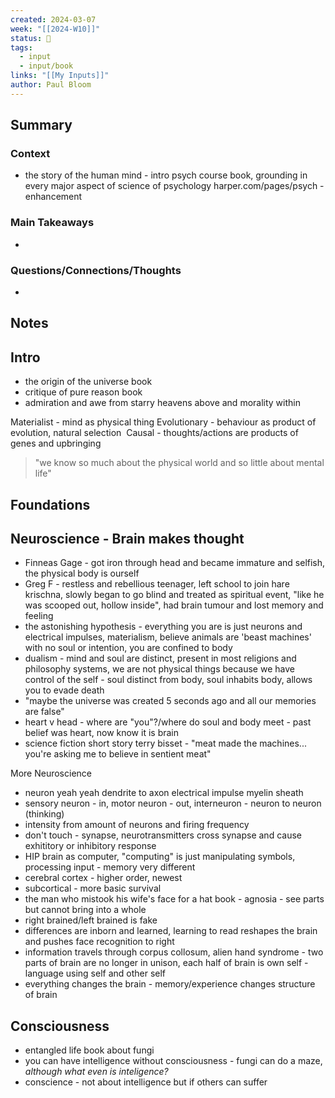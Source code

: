 ```yaml
---
created: 2024-03-07
week: "[[2024-W10]]"
status: 🔴
tags:
  - input
  - input/book
links: "[[My Inputs]]"
author: Paul Bloom
---
```

## Summary
### Context
- the story of the human mind - intro psych course book, grounding in every major aspect of science of psychology
harper.com/pages/psych - enhancement
### Main Takeaways
- 
### Questions/Connections/Thoughts
- 
## Notes

## Intro
- the origin of the universe book
- critique of pure reason book
- admiration and awe from starry heavens above and morality within

Materialist - mind as physical thing
Evolutionary - behaviour as product of evolution, natural selection
 Causal - thoughts/actions are products of genes and upbringing 

> "we know so much about the physical world and so little about mental life"

## Foundations
## Neuroscience - Brain makes thought
- Finneas Gage - got iron through head and became immature and selfish, the physical body is ourself
- Greg F - restless and rebellious teenager, left school to join hare krischna, slowly began to go blind and treated as spiritual event, "like he was scooped out, hollow inside", had brain tumour and lost memory and feeling
- the astonishing hypothesis - everything you are is just neurons and electrical impulses, materialism, believe animals are 'beast machines' with no soul or intention, you are confined to body
- dualism - mind and soul are distinct, present in most religions and philosophy systems, we are not physical things because we have control of the self - soul distinct from body, soul inhabits body, allows you to evade death
- "maybe the universe was created 5 seconds ago and all our memories are false"
- heart v head - where are "you"?/where do soul and body meet - past belief was heart, now know it is brain
- science fiction short story terry bisset - "meat made the machines... you're asking me to believe in sentient meat"

More Neuroscience
- neuron yeah yeah dendrite to axon electrical impulse myelin sheath
- sensory neuron - in, motor neuron - out, interneuron - neuron to neuron (thinking)
- intensity from amount of neurons and firing frequency
- don't touch - synapse, neurotransmitters cross synapse and cause exhititory or inhibitory response
- HIP brain as computer, "computing" is just manipulating symbols, processing input - memory very different
- cerebral cortex - higher order, newest
- subcortical - more basic survival
- the man who mistook his wife's face for a hat book - agnosia - see parts but cannot bring into a whole
- right brained/left brained is fake
- differences are inborn and learned, learning to read reshapes the brain and pushes face recognition to right
- information travels through corpus collosum, alien hand syndrome - two parts of brain are no longer in unison, each half of brain is own self - language using self and other self
- everything changes the brain - memory/experience changes structure of brain

## Consciousness
- entangled life book about fungi
- you can have intelligence without consciousness - fungi can do a maze, _although what even is inteligence?_
- conscience - not about intelligence but if others can suffer